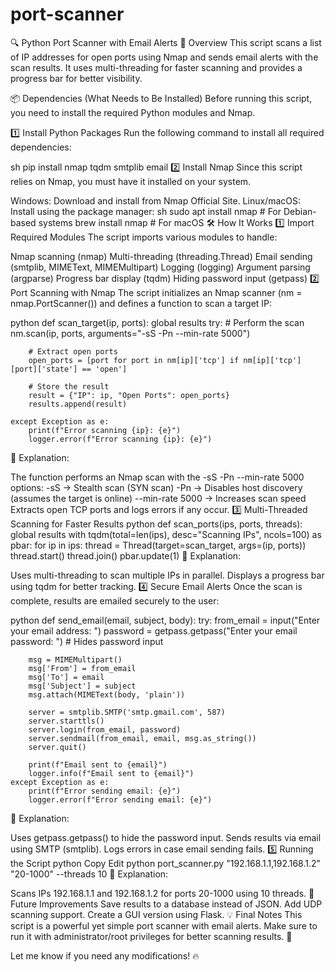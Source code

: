 # port-scanner
🔍 Python Port Scanner with Email Alerts
📌 Overview
This script scans a list of IP addresses for open ports using Nmap and sends email alerts with the scan results. It uses multi-threading for faster scanning and provides a progress bar for better visibility.

📦 Dependencies (What Needs to Be Installed)
Before running this script, you need to install the required Python modules and Nmap.

1️⃣ Install Python Packages
Run the following command to install all required dependencies:

sh
pip install nmap tqdm smtplib email
2️⃣ Install Nmap
Since this script relies on Nmap, you must have it installed on your system.

Windows: Download and install from Nmap Official Site.
Linux/macOS: Install using the package manager:
sh
sudo apt install nmap  # For Debian-based systems
brew install nmap  # For macOS
🛠 How It Works
1️⃣ Import Required Modules
The script imports various modules to handle:

Nmap scanning (nmap)
Multi-threading (threading.Thread)
Email sending (smtplib, MIMEText, MIMEMultipart)
Logging (logging)
Argument parsing (argparse)
Progress bar display (tqdm)
Hiding password input (getpass)
2️⃣ Port Scanning with Nmap
The script initializes an Nmap scanner (nm = nmap.PortScanner()) and defines a function to scan a target IP:

python
def scan_target(ip, ports):
    global results
    try:
        # Perform the scan
        nm.scan(ip, ports, arguments="-sS -Pn --min-rate 5000")
        
        # Extract open ports
        open_ports = [port for port in nm[ip]['tcp'] if nm[ip]['tcp'][port]['state'] == 'open']
        
        # Store the result
        result = {"IP": ip, "Open Ports": open_ports}
        results.append(result)

    except Exception as e:
        print(f"Error scanning {ip}: {e}")
        logger.error(f"Error scanning {ip}: {e}")
📌 Explanation:

The function performs an Nmap scan with the -sS -Pn --min-rate 5000 options:
-sS → Stealth scan (SYN scan)
-Pn → Disables host discovery (assumes the target is online)
--min-rate 5000 → Increases scan speed
Extracts open TCP ports and logs errors if any occur.
3️⃣ Multi-Threaded Scanning for Faster Results
python
def scan_ports(ips, ports, threads):
    global results
    with tqdm(total=len(ips), desc="Scanning IPs", ncols=100) as pbar:
        for ip in ips:
            thread = Thread(target=scan_target, args=(ip, ports))
            thread.start()
            thread.join()
            pbar.update(1)
📌 Explanation:

Uses multi-threading to scan multiple IPs in parallel.
Displays a progress bar using tqdm for better tracking.
4️⃣ Secure Email Alerts
Once the scan is complete, results are emailed securely to the user:

python
def send_email(email, subject, body):
    try:
        from_email = input("Enter your email address: ")
        password = getpass.getpass("Enter your email password: ")  # Hides password input

        msg = MIMEMultipart()
        msg['From'] = from_email
        msg['To'] = email
        msg['Subject'] = subject
        msg.attach(MIMEText(body, 'plain'))

        server = smtplib.SMTP('smtp.gmail.com', 587)
        server.starttls()
        server.login(from_email, password)
        server.sendmail(from_email, email, msg.as_string())
        server.quit()
        
        print(f"Email sent to {email}")
        logger.info(f"Email sent to {email}")
    except Exception as e:
        print(f"Error sending email: {e}")
        logger.error(f"Error sending email: {e}")
📌 Explanation:

Uses getpass.getpass() to hide the password input.
Sends results via email using SMTP (smtplib).
Logs errors in case email sending fails.
5️⃣ Running the Script
python
Copy
Edit
python port_scanner.py "192.168.1.1,192.168.1.2" "20-1000" --threads 10
📌 Explanation:

Scans IPs 192.168.1.1 and 192.168.1.2 for ports 20-1000 using 10 threads.
🔮 Future Improvements
Save results to a database instead of JSON.
Add UDP scanning support.
Create a GUI version using Flask.
💡 Final Notes
This script is a powerful yet simple port scanner with email alerts.
Make sure to run it with administrator/root privileges for better scanning results. 🚀

Let me know if you need any modifications! 🔥

